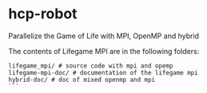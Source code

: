 # hcp-robot
Parallelize the Game of Life with MPI, OpenMP and hybrid

The contents of Lifegame MPI are in the following folders:
````
lifegame_mpi/ # source code with mpi and opemp
lifegame-mpi-doc/ # documentation of the lifegame mpi
hybrid-doc/ # doc of mixed openmp and mpi
```


